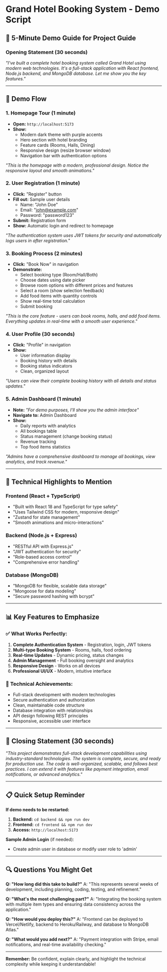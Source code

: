 # Grand Hotel Booking System - Demo Script

## 🎯 5-Minute Demo Guide for Project Guide

### **Opening Statement** (30 seconds)
*"I've built a complete hotel booking system called Grand Hotel using modern web technologies. It's a full-stack application with React frontend, Node.js backend, and MongoDB database. Let me show you the key features."*

---

## 📱 Demo Flow

### **1. Homepage Tour** (1 minute)
- **Open:** `http://localhost:5173`
- **Show:** 
  - Modern dark theme with purple accents
  - Hero section with hotel branding
  - Feature cards (Rooms, Halls, Dining)
  - Responsive design (resize browser window)
  - Navigation bar with authentication options

*"This is the homepage with a modern, professional design. Notice the responsive layout and smooth animations."*

### **2. User Registration** (1 minute)
- **Click:** "Register" button
- **Fill out:** Sample user details
  - Name: "John Doe"
  - Email: "john@example.com" 
  - Password: "password123"
- **Submit:** Registration form
- **Show:** Automatic login and redirect to homepage

*"The authentication system uses JWT tokens for security and automatically logs users in after registration."*

### **3. Booking Process** (2 minutes)
- **Click:** "Book Now" in navigation
- **Demonstrate:**
  - Select booking type (Room/Hall/Both)
  - Choose dates using date picker
  - Browse room options with different prices and features
  - Select a room (show selection feedback)
  - Add food items with quantity controls
  - Show real-time total calculation
  - Submit booking

*"This is the core feature - users can book rooms, halls, and add food items. Everything updates in real-time with a smooth user experience."*

### **4. User Profile** (30 seconds)
- **Click:** "Profile" in navigation
- **Show:**
  - User information display
  - Booking history with details
  - Booking status indicators
  - Clean, organized layout

*"Users can view their complete booking history with all details and status updates."*

### **5. Admin Dashboard** (1 minute)
- **Note:** *"For demo purposes, I'll show you the admin interface"*
- **Navigate to:** Admin Dashboard
- **Show:**
  - Daily reports with analytics
  - All bookings table
  - Status management (change booking status)
  - Revenue tracking
  - Top food items statistics

*"Admins have a comprehensive dashboard to manage all bookings, view analytics, and track revenue."*

---

## 🔧 Technical Highlights to Mention

### **Frontend** (React + TypeScript)
- "Built with React 18 and TypeScript for type safety"
- "Uses Tailwind CSS for modern, responsive design"
- "Zustand for state management"
- "Smooth animations and micro-interactions"

### **Backend** (Node.js + Express)
- "RESTful API with Express.js"
- "JWT authentication for security"
- "Role-based access control"
- "Comprehensive error handling"

### **Database** (MongoDB)
- "MongoDB for flexible, scalable data storage"
- "Mongoose for data modeling"
- "Secure password hashing with bcrypt"

---

## 📊 Key Features to Emphasize

### ✅ **What Works Perfectly:**
1. **Complete Authentication System** - Registration, login, JWT tokens
2. **Multi-type Booking System** - Rooms, halls, food ordering
3. **Real-time Updates** - Dynamic pricing, status changes
4. **Admin Management** - Full booking oversight and analytics
5. **Responsive Design** - Works on all devices
6. **Professional UI/UX** - Modern, intuitive interface

### 🚀 **Technical Achievements:**
- Full-stack development with modern technologies
- Secure authentication and authorization
- Clean, maintainable code structure
- Database integration with relationships
- API design following REST principles
- Responsive, accessible user interface

---

## 🎯 Closing Statement (30 seconds)

*"This project demonstrates full-stack development capabilities using industry-standard technologies. The system is complete, secure, and ready for production use. The code is well-organized, scalable, and follows best practices. I can extend it with features like payment integration, email notifications, or advanced analytics."*

---

## 📋 Quick Setup Reminder

**If demo needs to be restarted:**

1. **Backend:** `cd backend && npm run dev`
2. **Frontend:** `cd frontend && npm run dev`
3. **Access:** `http://localhost:5173`

**Sample Admin Login** (if needed):
- Create admin user in database or modify user role to 'admin'

---

## 🔍 Questions You Might Get

**Q: "How long did this take to build?"**
A: "This represents several weeks of development, including planning, coding, testing, and refinement."

**Q: "What's the most challenging part?"**
A: "Integrating the booking system with multiple item types and ensuring data consistency across the application."

**Q: "How would you deploy this?"**
A: "Frontend can be deployed to Vercel/Netlify, backend to Heroku/Railway, and database to MongoDB Atlas."

**Q: "What would you add next?"**
A: "Payment integration with Stripe, email notifications, and real-time availability checking."

---

**Remember:** Be confident, explain clearly, and highlight the technical complexity while keeping it understandable!